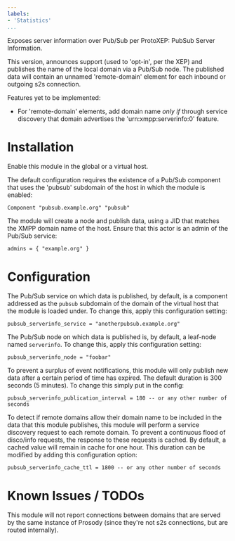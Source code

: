 ```yaml
---
labels:
- 'Statistics'
...
```


Exposes server information over Pub/Sub per ProtoXEP: PubSub Server Information.

This version, announces support (used to 'opt-in', per the XEP) and publishes the name of the local domain via a Pub/Sub node. The published data
will contain an unnamed 'remote-domain' element for each inbound or outgoing s2s connection.

Features yet to be implemented:
- For 'remote-domain' elements, add domain name _only if_ through service discovery that domain advertises the 'urn:xmpp:serverinfo:0' feature.

Installation
============

Enable this module in the global or a virtual host.

The default configuration requires the existence of a Pub/Sub component that uses the 'pubsub' subdomain of the host in which the module is enabled:

    Component "pubsub.example.org" "pubsub"

The module will create a node and publish data, using a JID that matches the XMPP domain name of the host. Ensure that this actor is an admin of the
Pub/Sub service:

    admins = { "example.org" }

Configuration
=============

The Pub/Sub service on which data is published, by default, is a component addressed as the `pubsub` subdomain of the domain of the virtual host that
the module is loaded under. To change this, apply this configuration setting:

    pubsub_serverinfo_service = "anotherpubsub.example.org"

The Pub/Sub node on which data is published is, by default, a leaf-node named `serverinfo`. To change this, apply this configuration setting:

    pubsub_serverinfo_node = "foobar"

To prevent a surplus of event notifications, this module will only publish new data after a certain period of time has expired. The default duration
is 300 seconds (5 minutes). To change this simply put in the config:

    pubsub_serverinfo_publication_interval = 180 -- or any other number of seconds

To detect if remote domains allow their domain name to be included in the data that this module publishes, this module will perform a service
discovery request to each remote domain. To prevent a continuous flood of disco/info requests, the response to these requests is cached. By default,
a cached value will remain in cache for one hour. This duration can be modified by adding this configuration option:

    pubsub_serverinfo_cache_ttl = 1800 -- or any other number of seconds

Known Issues / TODOs
====================

This module will not report connections between domains that are served by the same instance of Prosody (since they're not s2s connections, but are
routed internally).
